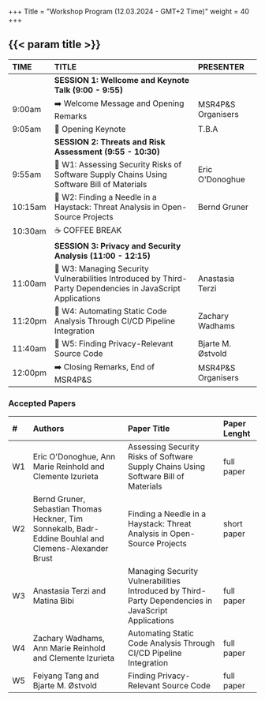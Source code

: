 +++
Title = "Workshop Program (12.03.2024 - GMT+2 Time)"
weight = 40
+++

## {{< param title >}}


| **TIME**		 | **TITLE** 				    | **PRESENTER**	 			|
|:--			 |:--							|:--		 			|
|           | **SESSION 1: Wellcome and Keynote Talk (9:00 - 9:55)** |  |
| 9:00am		  | ➡️ Welcome Message and Opening Remarks	     | MSR4P&S Organisers	|
| 9:05am		  | 🎯 Opening Keynote | T.B.A		|
|           | **SESSION 2:  Threats and Risk Assessment (9:55 - 10:30)** |  |
| 9:55am    | 📝 W1: Assessing Security Risks of Software Supply Chains Using Software Bill of Materials | Eric O'Donoghue |
| 10:15am		 | 📝 W2: Finding a Needle in a Haystack: Threat Analysis in Open-Source Projects | Bernd Gruner	|
| 10:30am   | ☕ COFFEE BREAK  | |
|           | **SESSION 3: Privacy and Security Analysis (11:00 - 12:15)** |  |
| 11:00am		 | 📝 W3: Managing Security Vulnerabilities Introduced by Third-Party Dependencies in JavaScript Applications	| Anastasia Terzi	|
| 11:20pm		 | 📝 W4: Automating Static Code Analysis Through CI/CD Pipeline Integration | Zachary Wadhams |
| 11:40am   | 📝 W5: Finding Privacy-Relevant Source Code   | Bjarte M. Østvold |
| 12:00pm		 | ➡️ Closing Remarks, End of MSR4P&S	| MSR4P&S Organisers	|

<!---
We reserved for you the slot from 9:00 to 13:00.
The lunch (buffet) is served from 12:30 and finishes at 14:00.



### Keynote: _MSR for Security--Data Quality Issues, Lessons from Trenches_
 
Software repositories are an attractive source of data for understanding the burning security issues challenging developers, anecdotal solutions, and building AI/ML-based models and tools. That is why there is exponential growth in the literature based on mining software repositories for software security. While the abundance of freely available data for research is a fortune, the data quality issues can make software repositories minefields capable of blowing any time and effort budget for a project. Our group has been active in this area for the last few years to develop knowledge, understanding, and tools for improving software security by mining repositories. Through a mix of successful and failed efforts, we have experienced firsthand what is called “garbage in, garbage out” due to poor data quality. Without fully appreciating the data quality issues, starting a data-driven software security project can be frustrating and disheartening for a research team. We believe engaging the relevant stakeholders in developing and sharing knowledge and technologies to improve software security data quality is crucial. To this end, we are not only systematically identifying and synthesizing the existing empirical literature on improving data quality but also devising innovative solutions for addressing the data quality challenges while mining software repositories for software security. This talk will draw lessons and recommendations from our efforts of systematically reviewing the state-of-the-art and developing solutions for improving data quality while building knowledge, understanding, and tools for supporting software security. The talk will use a selected set of our studies to demonstrate the concrete cases of the challenges faced and the used workarounds to successfully continue our journey of learning and improving in this line of research and practice.


{{< image-text src="image/alibabar.jpg" class= "left" >}}{{< /image-text >}}
**[M. Ali Babar](http://malibabar.wordpress.com) is a Professor in the School of Computer Science, University of Adelaide, Australia.** He leads a theme on architecture and platform for security as service in [CyberSecurity Cooperative Research Centre](https://cybersecuritycrc.org.au ), a large initiative funded by the Australian government, industry, and research institutes.  Prior to joining the University of Adelaide, he was a Reader in Software Engineering with the School of Computing and Communication at Lancaster University, UK. After joining the University of Adelaide, Prof Babar established an interdisciplinary research centre called [CREST (Centre for Research on Engineering Software Technologies)](https://www.crest-centre.net ), where he directs the research and education activities of more than 30 researchers and engineers in the areas of Software Systems Engineering, Security and Privacy, and Social Computing. Professor Babar’s research team draws a significant amount of cash funding and in-kind resources from governmental and industrial organisations. Professor Babar has authored/co-authored more than 270 peer-reviewed research papers at premier Software journals and conferences. Professor Babar obtained a Ph.D. in Computer Science and Engineering from the school of computer science and engineering of University of New South Wales, Australia. He also holds a M.Sc. degree in Computing Sciences from University of Technology, Sydney, Australia.


-->



### Accepted Papers

| **#** | **Authors**                     | **Paper Title** | **Paper Lenght** |
| :--   | :--                             | :--                     | :-- |
| W1 | Eric O'Donoghue, Ann Marie Reinhold and Clemente Izurieta | Assessing Security Risks of Software Supply Chains Using Software Bill of Materials | full paper |
| W2 | Bernd Gruner, Sebastian Thomas Heckner, Tim Sonnekalb, Badr-Eddine Bouhlal and Clemens-Alexander Brust | Finding a Needle in a Haystack: Threat Analysis in Open-Source Projects | short paper |
| W3 | Anastasia Terzi and Matina Bibi | Managing Security Vulnerabilities Introduced by Third-Party Dependencies in JavaScript Applications | full paper |
| W4 | Zachary Wadhams, Ann Marie Reinhold and Clemente Izurieta | Automating Static Code Analysis Through CI/CD Pipeline Integration | full paper |
| W5 | Feiyang Tang and Bjarte M. Østvold | Finding Privacy-Relevant Source Code | full paper |


